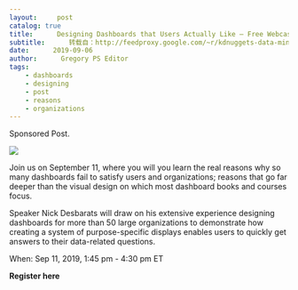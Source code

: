 ```yaml
---
layout:     post
catalog: true
title:      Designing Dashboards that Users Actually Like – Free Webcast
subtitle:      转载自：http://feedproxy.google.com/~r/kdnuggets-data-mining-analytics/~3/rEDFjtb_LIc/jmp-designing-dashboards.html
date:      2019-09-06
author:      Gregory PS Editor
tags:
    - dashboards
    - designing
    - post
    - reasons
    - organizations
---
```


 Sponsored Post.

![](http://feedproxy.google.com/images/jmp-beyond-dashboards-2019-sep-11-512.jpg)


Join us on September 11, where you will you learn the real reasons why so many dashboards fail to satisfy users and organizations; reasons that go far deeper than the visual design on which most dashboard books and courses focus. 

Speaker Nick Desbarats will draw on his extensive experience designing dashboards for more than 50 large organizations to demonstrate how creating a system of purpose-specific displays enables users to quickly get answers to their data-related questions.

When: Sep 11, 2019, 1:45 pm - 4:30 pm ET

**Register here**
